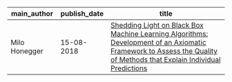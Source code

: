 main_author|publish_date|title
---|---|---
Milo Honegger|15-08-2018|[Shedding Light on Black Box Machine Learning Algorithms: Development of   an Axiomatic Framework to Assess the Quality of Methods that Explain   Individual Predictions](http://arxiv.org/abs/1808.05054v1)

